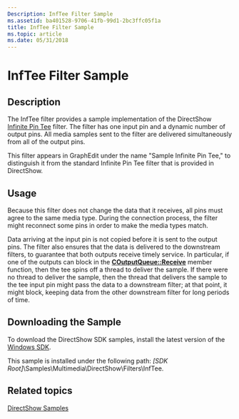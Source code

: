 ```yaml
---
Description: InfTee Filter Sample
ms.assetid: ba401528-9706-41fb-99d1-2bc3ffc05f1a
title: InfTee Filter Sample
ms.topic: article
ms.date: 05/31/2018
---
```


# InfTee Filter Sample

## Description

The InfTee filter provides a sample implementation of the DirectShow [Infinite Pin Tee](infinite-pin-tee-filter.md) filter. The filter has one input pin and a dynamic number of output pins. All media samples sent to the filter are delivered simultaneously from all of the output pins.

This filter appears in GraphEdit under the name "Sample Infinite Pin Tee," to distinguish it from the standard Infinite Pin Tee filter that is provided in DirectShow.

## Usage

Because this filter does not change the data that it receives, all pins must agree to the same media type. During the connection process, the filter might reconnect some pins in order to make the media types match.

Data arriving at the input pin is not copied before it is sent to the output pins. The filter also ensures that the data is delivered to the downstream filters, to guarantee that both outputs receive timely service. In particular, if one of the outputs can block in the [**COutputQueue::Receive**](coutputqueue-receive.md) member function, then the tee spins off a thread to deliver the sample. If there were no thread to deliver the sample, then the thread that delivers the sample to the tee input pin might pass the data to a downstream filter; at that point, it might block, keeping data from the other downstream filter for long periods of time.

## Downloading the Sample

To download the DirectShow SDK samples, install the latest version of the [Windows SDK](https://msdn.microsoft.com/windowsvista/bb980924.aspx).

This sample is installed under the following path: *\[SDK Root\]*\\Samples\\Multimedia\\DirectShow\\Filters\\InfTee.

## Related topics

<dl> <dt>

[DirectShow Samples](directshow-samples.md)
</dt> </dl>

 

 



